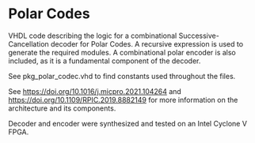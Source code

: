 # Polar Codes

VHDL code describing the logic for a combinational Successive-Cancellation decoder for Polar Codes. A recursive expression is used to generate the required modules. 
A combinational polar encoder is also included, as it is a fundamental component of the decoder.

See pkg_polar_codec.vhd to find constants used throughout the files.

See https://doi.org/10.1016/j.micpro.2021.104264 and https://doi.org/10.1109/RPIC.2019.8882149 for more information on the architecture and its components.

Decoder and encoder were synthesized and tested on an Intel Cyclone V FPGA.
